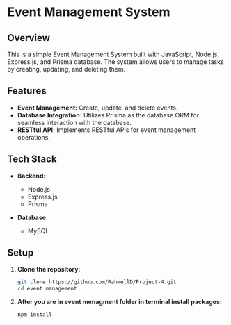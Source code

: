 # Event Management System

## Overview

This is a simple Event Management System built with JavaScript, Node.js, Express.js, and Prisma database. The system allows users to manage tasks by creating, updating, and deleting them.

## Features

- **Event Management:** Create, update, and delete events.
- **Database Integration:** Utilizes Prisma as the database ORM for seamless interaction with the database.
- **RESTful API:** Implements RESTful APIs for event management operations.

## Tech Stack

- **Backend:**
  - Node.js
  - Express.js
  - Prisma

- **Database:**
  -  MySQL

## Setup

1. **Clone the repository:**
   ```bash
   git clone https://github.com/RahmellD/Project-4.git
   cd event management

2. **After you are in event menagment folder in terminal install packages:**
     ```
    npm install

